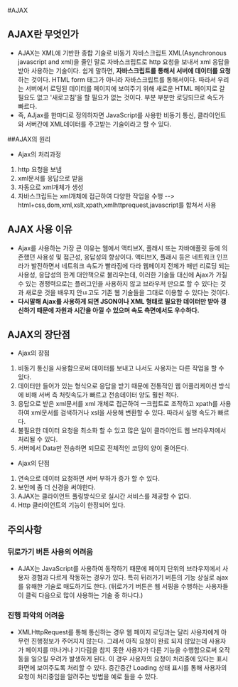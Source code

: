 #AJAX

## AJAX란 무엇인가
* AJAX는 XML에 기반한 종합 기술로 비동기 자바스크립트 XML(Asynchronous javascript and xml)을 줄인 말로 자바스크립트로 http 요청을 보내서 xml 응답을 받아 사용하는 기술이다.
  쉽게 말하면, __자바스크립트를 통해서 서버에 데이터를 요청__ 하는 것이다.
  HTML form 태그가 아니라 자바스크립트를 통해서이다. 따라서 우리는 서버에서 로딩된 데이터를 페이지에 보여주기 위해 새로운 HTML 페이지로 갈 필요도 없고 '새로고침'을 할 필요가 없는 것이다.
  부분 부분만 로딩되므로 속도가 빠르다.
* 즉, AJjax를 한마디로 정의하자면 JavaScript를 사용한 비동기 통신, 클라이언트와 서버간에 XML데이터를 주고받는 기술이라고 할 수 있다.

##AJAX의 원리
* Ajax의 처리과정
1. http 요청을 보냄
2. xml문서를 응답으로 받음
3. 자동으로 xml개체가 생성
4. 자바스크립트는 xml개체에 접근하여 다양한 작업을 수행 --> html+css,dom,xml,xslt,xpath,xmlhttprequest,javascript를 합쳐서 사용

## AJAX 사용 이유

* Ajax를 사용하는 가장 큰 이유는 웹에서 액티브X, 플래시 또는 자바애플릿 등에 의존했던 사용성 및 접근성, 응답성의 향상이다. 액티브X, 플래시 등은 네트워크 인프라가 발전하면서 네트워크 속도가
  빨라짐에 다라 웹페이지 전체가 매번 리로딩 되는 사용성, 응답성의 한계 대안책으로 불리우는데, 이러한 기술들 대신에 Ajax가 가질수 있는 경쟁력으로는 플러그인을 사용하지 않고 브라우저 만으로
  할 수 있다는 것과 새로운 것을 배우지 안ㄶ고도 기존 웹 기술들을 그대로 이용할 수 있다는 것이다.
* __다시말해 Ajax를 사용하게 되면 JSON이나 XML 형태로 필요한 데이터만 받아 갱신하기 때문에 자원과 시간을 아낄 수 있으며 속도 측면에서도 우수하다.__

## AJAX의 장단점

* Ajax의 장점
1. 비동기 통신을 사용함으로써 데이터를 보내고 나서도 사용자는 다른 작업을 할 수 있다.
2. 데이터만 들어가 있는 형식으로 응답을 받기 때문에 전통적인 웹 어플리케이션 방식에 비해 서버 측 처릿속도가 빠르고 전송데이터 양도 훨씬 적다.
3. 응답으로 받은 xml문서를 xml 개체로 접근하여 ㅡ크립트로 조작하고 xpath를 사용하여 xml문서를 검색하거나 xsl을 사용해 변환할 수 있다. 따라서 실행 속도가 빠르다.
4. 불필요한 데이터 요청을 최소화 할 수 있고 많은 일이 클라이언트 웹 브라우저에서 처리될 수 있다.
5. 서버에서 Data만 전송하면 되므로 전체적인 코딩의 양이 줄어든다.

* Ajax의 단점
1. 연속으로 데이터 요청하면 서버 부하가 증가 할 수 있다.
2. 보안에 좀 더 신경을 써야한다.
3. AJAX는 클라이언트 풀링방식으로 실시간 서비스를 제공할 수 없다.
4. Http 클라이언트의 기능이 한정되어 있다.

## 주의사항
### 뒤로가기 버튼 사용의 어려움
* AJAX는 JavaScript를 사용하여 동작하기 때문에 페이지 단위의 브라우저에서 사용자 경험과 다르게 작동하는 경우가 있다. 특히 뒤러가기 버튼의 기능 상실로 ajax를 유해한 기술로 매도하기도 한다.
  (뒤로가기 버튼은 웹 서핑을 수행하는 사용자들이 클릭 다음으로 많이 사용하는 기술 중 하나다.)
### 진행 파악의 어려움
* XMLHttpRequest를 통해 통신하는 경우 웹 페이지 로딩과는 달리 사용자에게 아무런 진행정보가 주어지지 않는다. 그래서 아직 요청이 완료 되지 않았는데 사용자가 페이지를 떠나거나 기다림을 참지
  못한 사용자가 다른 기능을 수행함으로써 오작동을 일으킬 우려가 발생하게 된다. 이 경우 사용자의 요청이 처리중에 있다는 표시 화면에 보여주도록 처리할 수 있다.
  중간중간 Loading 상태 표시를 통해 사용자의 요청이 처리중임을 알려주는 방법을 예로 들을 수 있다.
